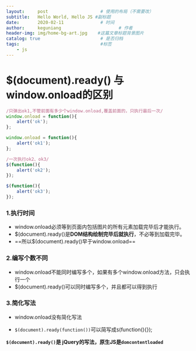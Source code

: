 ```yaml
---
layout:     post                    # 使用的布局（不需要改）
subtitle:   Hello World, Hello JS #副标题
date:       2020-02-11              # 时间
author:     keguniang                      # 作者
header-img: img/home-bg-art.jpg    #这篇文章标题背景图片
catalog: true                       # 是否归档
tags:                               #标签
    - js
---
```


# $(document).ready() 与window.onload的区别

```js
/只弹出ok1,不管前面有多少个window.onload,覆盖前面的，只执行最后一次/
window.onload = function(){
    alert('ok');
};

window.onload = function(){
    alert('ok1');
};

/一次执行ok2、ok3/
$(function(){
    alert('ok2');
});

$(function(){
    alert('ok3');
});
```

### 1.执行时间

* window.onload必须等到页面内包括图片的所有元素加载完毕后才能执行。
* $(document).ready()是**DOM结构绘制完毕后就执行**，不必等到加载完毕。
* ==所以$(document).ready()早于window.onload==

### 2.编写个数不同

* window.onload不能同时编写多个，如果有多个window.onload方法，只会执行一个 
* $(document).ready()可以同时编写多个，并且都可以得到执行 

### 3.简化写法 

* window.onload没有简化写法 

* `$(document).ready(function())`可以简写成`$`(function(){});

  

**`$(document).ready()`是 jQuery的写法，原生JS是`domcontentloaded`**
